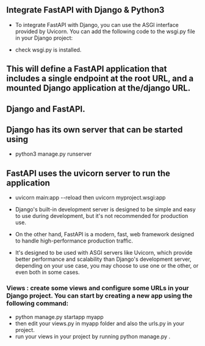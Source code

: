 
## Integrate FastAPI with Django & Python3


- To integrate FastAPI with Django, you can use the ASGI interface provided by Uvicorn. You can add the following code to the wsgi.py file in your Django project:

- check wsgi.py is installed.


## This will define a FastAPI application that includes a single endpoint at the root URL, and a mounted Django application at the/django URL.


## Django and FastAPI. 


## Django has its own server that can be started using 


- python3 manage.py runserver 

## FastAPI uses the uvicorn server to run the application


- uvicorn main:app --reload then  uvicorn myproject.wsgi:app 

- Django's built-in development server is designed to be simple and easy to use during development, but it's not recommended for production use. 

- On the other hand, FastAPI is a modern, fast, web framework designed to handle high-performance production traffic.

- It's designed to be used with ASGI servers like Uvicorn, which provide better performance and scalability than Django's development server, depending on your use case, you may choose to use one or the other, or even both in some cases.



### Views : create some views and configure some URLs in your Django project. You can start by creating a new app using the following command:

- python manage.py startapp myapp
- then edit your views.py in myapp folder and also the urls.py in your project.
- run your views in your project by running python manage.py .